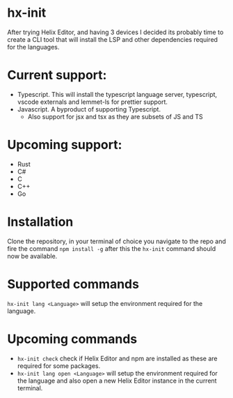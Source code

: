 # hx-init

After trying Helix Editor, and having 3 devices I decided its probably time to create a CLI tool that will install the LSP and other dependencies required for the languages.

# Current support:

- Typescript. This will install the typescript language server, typescript, vscode externals and lemmet-ls for prettier support.
- Javascript. A byproduct of supporting Typescript.
  - Also support for jsx and tsx as they are subsets of JS and TS

# Upcoming support:

- Rust
- C#
- C
- C++
- Go


# Installation

Clone the repository, in your terminal of choice you navigate to the repo and fire the command `npm install -g` after this the `hx-init` command should now be available. 


# Supported commands

`hx-init lang <Language>` will setup the environment required for the language.

# Upcoming commands

- `hx-init check` check if Helix Editor and npm are installed as these are required for some packages.
- `hx-init lang open <Language>` will setup the environment required for the language and also open a new Helix Editor instance in the current terminal.
